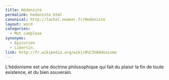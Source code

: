 ```yaml
---
title: Hédoniste
permalink: hedoniste.html
canonical: http://lachal.neamar.fr/Hedoniste
layout: word
categories:
  - Mot complexe
synonyms:
  - Epicurien
  - Libertin.
link: http://fr.wikipedia.org/wiki/H%C3%A9donisme
---
```


L'hédonisme est une doctrine philosophique qui fait du plaisir la fin de toute existence, et du bien souverain.



